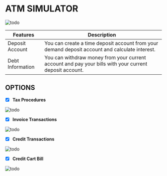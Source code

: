 # ATM SIMULATOR

![todo](https://s.wsj.net/public/resources/images/TE-AB930_SKIMME_P_20190531170020.jpg)


| Features | Description |
| ------ | ----------- |
| Deposit Account   | You can create a time deposit account from your demand deposit account and calculate interest. |
| Debt Information    | You can withdraw money from your current account and pay your bills with your current deposit account. |


## OPTIONS ##

- [x] **Tax Procedures**

![todo](https://www.muhasebenews.com/wp-content/uploads/2019/11/tax-.jpg)

- [x] **Invoice Transactions**

![todo](https://binaries.templates.cdn.office.net/support/templates/en-us/lw34016625_quantized.png)

- [x] **Credit Transactions**

![todo](https://store-images.s-microsoft.com/image/apps.48016.13992335018388327.32b1a5dd-4bf6-46ae-bfa6-c95a59be3b3c.ba2b78f4-3e3f-41f9-9a08-2945c5c920cc?mode=scale&q=90&h=1080&w=1920)

- [x] **Credit Cart Bill**

![todo](https://images.myhelcim.com/img/pub/an-overview-of-credit-card-processing-transaction-types-154818033111.png)
